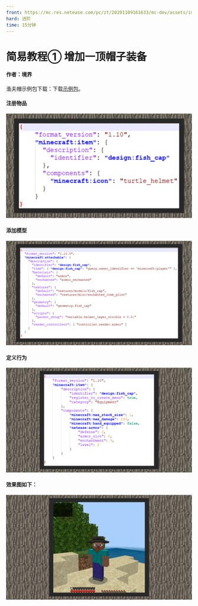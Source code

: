 ```yaml
---
front: https://mc.res.netease.com/pc/zt/20201109161633/mc-dev/assets/img/4_4.554e8eb8.jpg
hard: 进阶
time: 15分钟
---
```


# 简易教程① 增加一顶帽子装备

 

#### 作者：境界

 

渔夫帽示例包下载：下载[示例包](https://g79.gdl.netease.com/guidedemo-case15.zip)。

#### 注册物品

![](./images/4_1.jpg)



#### 添加模型

![](./images/4_2.jpg)



#### 定义行为

![](./images/4_3.jpg)



#### 效果图如下：

![](./images/4_4.jpg)

